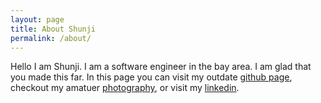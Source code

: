 ```yaml
---
layout: page
title: About Shunji
permalink: /about/
---
```


Hello I am Shunji. I am a software engineer in the bay area. I am glad that you made this far. In this page you can visit my outdate [github page](https://github.com/shunjili), checkout my amatuer [photography](https://500px.com/direchlet), or visit my [linkedin](https://www.linkedin.com/in/lishunji). 